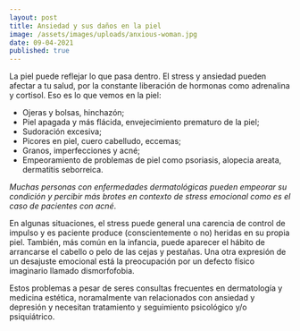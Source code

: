 ```yaml
---
layout: post
title: Ansiedad y sus daños en la piel
image: /assets/images/uploads/anxious-woman.jpg
date: 09-04-2021
published: true
---
```

La piel puede reflejar lo que pasa dentro. El stress y ansiedad pueden afectar a tu salud, por la constante liberación de hormonas como adrenalina y cortisol. Eso es lo que vemos en la piel:

* Ojeras y bolsas, hinchazón;
* Piel apagada y más flácida, envejecimiento prematuro de la piel;
* Sudoración excesiva;
* Picores en piel, cuero cabelludo, eccemas;
* Granos, imperfecciones y acné;
* Empeoramiento de problemas de piel como psoriasis, alopecia areata, dermatitis seborreica.

*Muchas personas con enfermedades dermatológicas pueden empeorar su condición y percibir más brotes en contexto de stress emocional como es el caso de pacientes con acné*.

En algunas situaciones, el stress puede general una carencia de control de impulso y es paciente produce (conscientemente o no) heridas en su propia piel. También, más común en la infancia, puede aparecer el hábito de arrancarse el cabello o pelo de las cejas y pestañas. Una otra expresión de un desajuste emocional está la preocupación por un defecto físico imaginario llamado dismorfofobia. 

Estos problemas a pesar de seres consultas frecuentes en dermatología y medicina estética, noramalmente van relacionados con ansiedad y depresión y necesitan tratamiento y seguimiento psicológico y/o psiquiátrico.